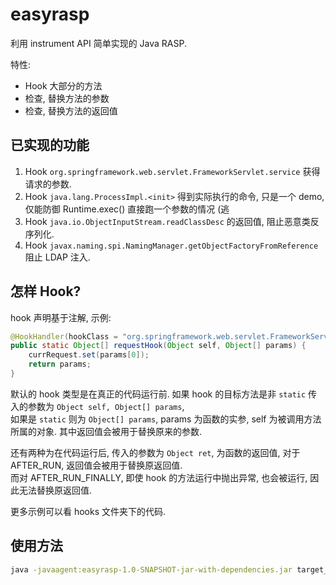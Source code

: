 # easyrasp

利用 instrument API 简单实现的 Java RASP.  

特性:  
* Hook 大部分的方法
* 检查, 替换方法的参数
* 检查, 替换方法的返回值

## 已实现的功能

1. Hook `org.springframework.web.servlet.FrameworkServlet.service` 获得请求的参数.  
2. Hook `java.lang.ProcessImpl.<init>` 得到实际执行的命令, 只是一个 demo, 仅能防御 Runtime.exec() 直接跑一个参数的情况 (逃  
3. Hook `java.io.ObjectInputStream.readClassDesc` 的返回值, 阻止恶意类反序列化.  
4. Hook `javax.naming.spi.NamingManager.getObjectFactoryFromReference` 阻止 LDAP 注入.  

## 怎样 Hook?

hook 声明基于注解, 示例:  
```java
@HookHandler(hookClass = "org.springframework.web.servlet.FrameworkServlet", hookMethod = "service")
public static Object[] requestHook(Object self, Object[] params) {
    currRequest.set(params[0]);
    return params;
}
```

默认的 hook 类型是在真正的代码运行前. 如果 hook 的目标方法是非 `static` 传入的参数为 `Object self, Object[] params`,  
如果是 `static` 则为 `Object[] params`, params 为函数的实参, self 为被调用方法所属的对象. 其中返回值会被用于替换原来的参数.
  
还有两种为在代码运行后, 传入的参数为 `Object ret`, 为函数的返回值, 对于 AFTER_RUN, 返回值会被用于替换原返回值.  
而对 AFTER_RUN_FINALLY, 即使 hook 的方法运行中抛出异常, 也会被运行, 因此无法替换原返回值.  

更多示例可以看 hooks 文件夹下的代码.  

## 使用方法

```sh
java -javaagent:easyrasp-1.0-SNAPSHOT-jar-with-dependencies.jar target_class
```